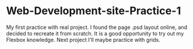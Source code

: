 # Web-Development-site-Practice-1
My first practice with real project. I found the page .psd layout online, and decided to recreate it from scratch. It is a good opportunity to try out my Flexbox knowledge. Next project I'll maybe practice with grids.
